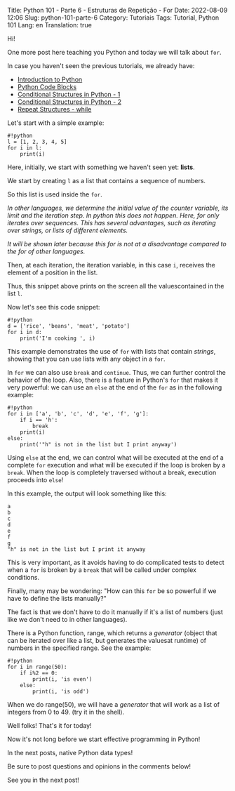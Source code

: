Title: Python 101 - Parte 6 - Estruturas de Repetição - For
Date: 2022-08-09 12:06
Slug: python-101-parte-6
Category: Tutoriais
Tags: Tutorial, Python 101
Lang: en
Translation: true

Hi!

One more post here teaching you Python and today we will talk about `for`.

In case you haven't seen the previous tutorials, we already have:

* [Introduction to Python]({filename}/Tutpriais/en/python101.md)
* [Python Code Blocks]({filename}/Tutpriais/en/python101.2.md)
* [Conditional Structures in Python - 1]({filename}/Tutpriais/en/python101.3.md)
* [Conditional Structures in Python - 2]({filename}/Tutpriais/en/python101.4.md)
* [Repeat Structures - while]({filename}/Tutpriais/en/python101.5.md)


Let's start with a simple example:

    #!python
    l = [1, 2, 3, 4, 5]
    for i in l:
        print(i)

Here, initially, we start with something we haven't seen yet: __lists__.

We start by creating `l` as a list that contains a sequence of numbers.

So this list is used inside the `for`.

_In other languages, we determine the initial value of the counter variable, its limit and the iteration step. In python this does not happen. Here, for only iterates over sequences. This has several advantages, such as iterating over strings, or lists of different elements._

_It will be shown later because this for is not at a disadvantage compared to the for of other languages._

Then, at each iteration, the iteration variable, in this case `i`, receives the element of a position in the list.

Thus, this snippet above prints on the screen all the values ​​contained in the list `l`.

Now let's see this code snippet:

    #!python
    d = ['rice', 'beans', 'meat', 'potato']
    for i in d:
        print('I'm cooking ', i)

This example demonstrates the use of `for` with lists that contain *strings*, showing that you can use lists with any object in a `for`.

In `for` we can also use `break` and `continue`. Thus, we can further control the behavior of the loop. Also, there is a feature in Python's `for` that makes it very powerful: we can use an `else` at the end of the `for` as in the following example:

    #!python
    for i in ['a', 'b', 'c', 'd', 'e', ​​'f', 'g']:
        if i == 'h':
            break
        print(i)
    else:
        print('"h" is not in the list but I print anyway')


Using `else` at the end, we can control what will be executed at the end of a complete `for` execution and what will be executed if the loop is broken by a `break`. When the loop is completely traversed without a break, execution proceeds into `else`!

In this example, the output will look something like this:

    a
    b
    c
    d
    e
    f
    g
    "h" is not in the list but I print it anyway

This is very important, as it avoids having to do complicated tests to detect when a `for` is broken by a `break` that will be called under complex conditions.

Finally, many may be wondering: "How can this `for` be so powerful if we have to define the lists manually?"

The fact is that we don't have to do it manually if it's a list of numbers (just like we don't need to in other languages).

There is a Python function, range, which returns a _generator_ (object that can be iterated over like a list, but generates the values ​​at runtime) of numbers in the specified range. See the example:

    #!python
    for i in range(50):
        if i%2 == 0:
            print(i, 'is even')
        else:
            print(i, 'is odd')

When we do range(50), we will have a _generator_ that will work as a list of integers from 0 to 49. (try it in the shell).

Well folks! That's it for today!

Now it's not long before we start effective programming in Python!

In the next posts, native Python data types!

Be sure to post questions and opinions in the comments below!

See you in the next post!